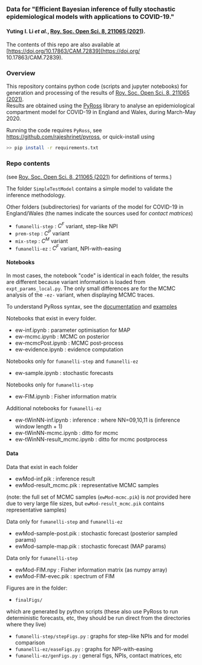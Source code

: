 ### Data for "Efficient Bayesian inference of fully stochastic epidemiological models with applications to COVID-19."
#### Yuting I. Li *et al.*, [Roy. Soc. Open Sci. 8, 211065 (2021)](https://doi.org/10.1098/rsos.211065).  

The contents of this repo are also available at [https://doi.org/10.17863/CAM.72839](https://doi.org/ 10.17863/CAM.72839).

### Overview

This repository contains python code (scripts and jupyter notebooks) for generation and processing of the results of 
[Roy. Soc. Open Sci. 8, 211065 (2021)](https://doi.org/10.1098/rsos.211065).  
Results are obtained using the [PyRoss](https://github.com/rajeshrinet/pyross) library to analyse an epidemiological compartment model for COVID-19 in England and Wales, during March-May 2020.

Running the code requires `PyRoss`, see
<https://github.com/rajeshrinet/pyross>, or quick-install using
```bash
>> pip install -r requirements.txt
```

### Repo contents 
(see [Roy. Soc. Open Sci. 8, 211065 (2021)](https://doi.org/10.1098/rsos.211065) for definitions of terms.)

The folder `SimpleTestModel` contains a simple model to validate the inference methodology.

Other folders (subdirectories) for variants of the model for COVID-19 in England/Wales (the names indicate the sources used for *contact matrices*)
* `fumanelli-step` : $`C^F`$ variant, step-like NPI
* `prem-step` : $`C^P`$ variant
* `mix-step` : $`C^M`$ variant
* `fumanelli-ez` : $`C^F`$ variant, NPI-with-easing

#### Notebooks 
In most cases, the notebook "code" is identical in each folder, the results are different because variant 
information is loaded from `expt_params_local.py`.  The only small differences are for the MCMC analysis of the `-ez-` variant, 
when displaying MCMC traces.

To understand PyRoss syntax, see the [ documentation](https://pyross.readthedocs.io/en/latest/) and [examples](https://github.com/rajeshrinet/pyross#examples)

Notebooks that exist in every folder. 
* ew-inf.ipynb : parameter optimisation for MAP
* ew-mcmc.ipynb : MCMC on posterior
* ew-mcmcPost.ipynb : MCMC post-process
* ew-evidence.ipynb : evidence computation

Notebooks only for `fumanelli-step` and `fumanelli-ez`
* ew-sample.ipynb : stochastic forecasts

Notebooks only for `fumanelli-step`
* ew-FIM.ipynb  : Fisher information matrix

Additional notebooks for `fumanelli-ez`
* ew-tWinNN-inf.ipynb : inference : where NN=09,10,11 is (inference window length + 1)
* ew-tWinNN-mcmc.ipynb : ditto for mcmc
* ew-tWinNN-result_mcmc.ipynb : ditto for mcmc postprocess

#### Data 

Data that exist in each folder
* ewMod-inf.pik : inference result
* ewMod-result_mcmc.pik : representative MCMC samples

(note: the full set of MCMC samples (`ewMod-mcmc.pik`) is *not* provided here due to very large file sizes, but `ewMod-result_mcmc.pik` contains representative samples)

Data only for `fumanelli-step` and `fumanelli-ez`
* ewMod-sample-post.pik : stochastic forecast (posterior sampled params)
* ewMod-sample-map.pik : stochastic forecast (MAP params)

Data only for `fumanelli-step`
* ewMod-FIM.npy : Fisher information matrix (as numpy array)
* ewMod-FIM-evec.pik : spectrum of FIM

Figures are in the folder:
* `finalFigs/` 

which are generated by python scripts
(these also use PyRoss to run deterministic forecasts, etc, they should be run direct from the directories where they live)
* `fumanelli-step/stepFigs.py` : graphs for step-like NPIs and for model comparison
* `fumanelli-ez/easeFigs.py` : graphs for NPI-with-easing
* `fumanelli-ez/genFigs.py` : general figs, NPIs, contact matrices, etc

